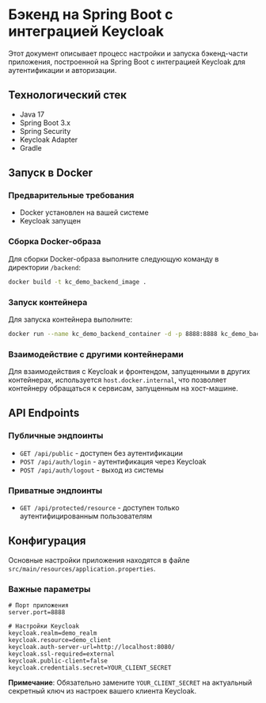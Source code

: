 # Бэкенд на Spring Boot с интеграцией Keycloak

Этот документ описывает процесс настройки и запуска бэкенд-части приложения, построенной на Spring Boot с интеграцией Keycloak для аутентификации и авторизации.

## Технологический стек

- Java 17
- Spring Boot 3.x
- Spring Security
- Keycloak Adapter
- Gradle

## Запуск в Docker

### Предварительные требования

- Docker установлен на вашей системе
- Keycloak запущен

### Сборка Docker-образа

Для сборки Docker-образа выполните следующую команду в директории `/backend`:

```bash
docker build -t kc_demo_backend_image .
```

### Запуск контейнера

Для запуска контейнера выполните:

```bash
docker run --name kc_demo_backend_container -d -p 8888:8888 kc_demo_backend_image
```

### Взаимодействие с другими контейнерами

Для взаимодействия с Keycloak и фронтендом, запущенными в других контейнерах, используется `host.docker.internal`, что позволяет контейнеру обращаться к сервисам, запущенным на хост-машине.

## API Endpoints

### Публичные эндпоинты

- `GET /api/public` - доступен без аутентификации
- `POST /api/auth/login` - аутентификация через Keycloak
- `POST /api/auth/logout` - выход из системы

### Приватные эндпоинты

- `GET /api/protected/resource` - доступен только аутентифицированным пользователям

## Конфигурация

Основные настройки приложения находятся в файле `src/main/resources/application.properties`.

### Важные параметры

```properties
# Порт приложения
server.port=8888

# Настройки Keycloak
keycloak.realm=demo_realm
keycloak.resource=demo_client
keycloak.auth-server-url=http://localhost:8080/
keycloak.ssl-required=external
keycloak.public-client=false
keycloak.credentials.secret=YOUR_CLIENT_SECRET
```

**Примечание**: Обязательно замените `YOUR_CLIENT_SECRET` на актуальный секретный ключ из настроек вашего клиента Keycloak.
